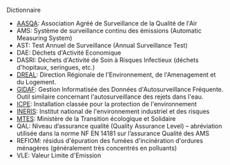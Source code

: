 Dictionnaire

 - [AASQA](https://fr.wikipedia.org/wiki/Association_agr%C3%A9%C3%A9e_de_surveillance_de_la_qualit%C3%A9_de_l%27air): Association Agréé de Surveillance de la Qualité de l'Air
 - AMS: Système de surveillance continu des émissions (Automatic Measuring System)
 - AST: Test Annuel de Surveillance (Annual Surveillance Test)
 - DAE: Déchets d'Activité Economique
 - DASRI: Déchets d'Activité de Soin à Risques Infectieux (déchets d'hopitaux, seringues, etc.)
 - [DREAL](https://fr.wikipedia.org/wiki/Direction_r%C3%A9gionale_de_l%27environnement,_de_l%27am%C3%A9nagement_et_du_logement): Direction Régionale de l'Environnement, de l'Amenagement et du Logement.
 - [GIDAF](https://gidaf.developpement-durable.gouv.fr/): Gestion Informatisée des Données d'Autosurveillance Fréquente. Outil similaire concernant l'autosurveillance des rejets dans l'eau.
 - [ICPE](https://fr.wikipedia.org/wiki/Installation_class%C3%A9e_pour_la_protection_de_l%27environnement): Installation classée pour la protection de l'environnement
 - [INERIS](https://fr.wikipedia.org/wiki/Institut_national_de_l%27environnement_industriel_et_des_risques): Institut national de l'environnement industriel et des risques
 - [MTES](https://www.ecologique-solidaire.gouv.fr/): Ministère de la Transition écologique et Solidaire
 - QAL: Niveau d’assurance qualité (Quality Assurance Level) – abréviation utilisée dans la norme NF EN 14181 sur l’assurance Qualité des AMS
 - REFIOM: résidus d'épuration des fumées d'incinération d'ordures ménagères (généralement très concentrés en polluants)
 - VLE: Valeur Limite d'Emission